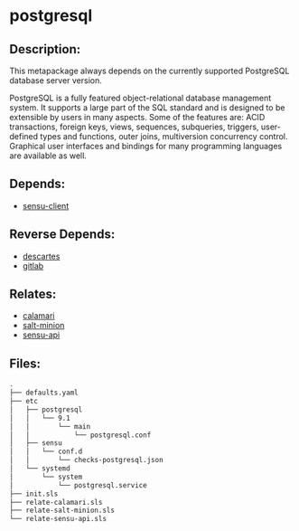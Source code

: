 # postgresql

## Description:

This metapackage always depends on the currently supported PostgreSQL database server version.

PostgreSQL is a fully featured object-relational database management system.  It supports a large part of the SQL standard and is designed to be extensible by users in many aspects.  Some of the features are: ACID transactions, foreign keys, views, sequences, subqueries, triggers, user-defined types and functions, outer joins, multiversion concurrency control.  Graphical user interfaces and bindings for many programming languages are available as well.

## Depends:

  -  [sensu-client](/salt/sensu-client)

## Reverse Depends:

  -  [descartes](/salt/descartes)
  -  [gitlab](/salt/gitlab)

## Relates:

  -  [calamari](/salt/calamari)
  -  [salt-minion](/salt/salt-minion)
  -  [sensu-api](/salt/sensu-api)

## Files:

```bash
.
├── defaults.yaml
├── etc
│   ├── postgresql
│   │   └── 9.1
│   │       └── main
│   │           └── postgresql.conf
│   ├── sensu
│   │   └── conf.d
│   │       └── checks-postgresql.json
│   └── systemd
│       └── system
│           └── postgresql.service
├── init.sls
├── relate-calamari.sls
├── relate-salt-minion.sls
└── relate-sensu-api.sls
```
